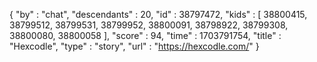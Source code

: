 {
  "by" : "chat",
  "descendants" : 20,
  "id" : 38797472,
  "kids" : [ 38800415, 38799512, 38799531, 38799952, 38800091, 38798922, 38799308, 38800080, 38800058 ],
  "score" : 94,
  "time" : 1703791754,
  "title" : "Hexcodle",
  "type" : "story",
  "url" : "https://hexcodle.com/"
}
